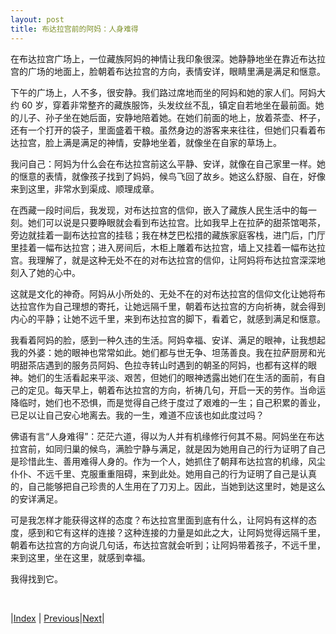 ```yaml
---
layout: post
title: 布达拉宫前的阿妈：人身难得
---
```


在布达拉宫广场上，一位藏族阿妈的神情让我印象很深。她静静地坐在靠近布达拉宫的广场的地面上，脸朝着布达拉宫的方向，表情安详，眼睛里满是满足和惬意。

下午的广场上，人不多，很安静。我们路过席地而坐的阿妈和她的家人们。阿妈大约 60 岁，穿着非常整齐的藏族服饰，头发纹丝不乱，镇定自若地坐在最前面。她的儿子、孙子坐在她后面，安静地陪着她。在她们前面的地上，放着茶壶、杯子，还有一个打开的袋子，里面盛着干粮。虽然身边的游客来来往往，但她们只看着布达拉宫，脸上满是满足的神情，安静地坐着，就像坐在自家的草场上。

我问自己：阿妈为什么会在布达拉宫前这么平静、安详，就像在自己家里一样。她的惬意的表情，就像孩子找到了妈妈，候鸟飞回了故乡。她这么舒服、自在，好像来到这里，非常水到渠成、顺理成章。

在西藏一段时间后，我发现，对布达拉宫的信仰，嵌入了藏族人民生活中的每一刻。她们可以说是只要睁眼就会看到布达拉宫。比如我早上在拉萨的甜茶馆喝茶，旁边就挂着一副布达拉宫的挂毯；我在林芝巴松措的藏族家庭客栈，进门后，门厅里挂着一幅布达拉宫；进入房间后，木柜上雕着布达拉宫，墙上又挂着一幅布达拉宫。我理解了，就是这种无处不在的对布达拉宫的信仰，让阿妈将布达拉宫深深地刻入了她的心中。

这就是文化的神奇。阿妈从小所处的、无处不在的对布达拉宫的信仰文化让她将布达拉宫作为自己理想的寄托，让她远隔千里，朝着布达拉宫的方向祈祷，就会得到内心的平静；让她不远千里，来到布达拉宫的脚下，看着它，就感到满足和惬意。

我看着阿妈的脸，感到一种久违的生活。阿妈幸福、安详、满足的眼神，让我想起我的外婆：她的眼神也常常如此。她们都与世无争、坦荡善良。我在拉萨厨房和光明甜茶店遇到的服务员阿妈、色拉寺转山时遇到的朝圣的阿妈，也都有这样的眼神。她们的生活看起来平淡、艰苦，但她们的眼神透露出她们在生活的面前，有自己的定见。每天早上，朝着布达拉宫的方向，祈祷几句，开启一天的劳作。当命运降临时，她们也不恐惧，而是觉得自己终于度过了艰难的一生；自己积累的善业，已足以让自己安心地离去。我的一生，难道不应该也如此度过吗？

佛语有言“人身难得”：茫茫六道，得以为人并有机缘修行何其不易。阿妈坐在布达拉宫前，如同归巢的候鸟，满脸宁静与满足，就是因为她用自己的行为证明了自己是珍惜此生、善用难得人身的。作为一个人，她抓住了朝拜布达拉宫的机缘，风尘仆仆、不远千里、克服重重阻碍，来到此处。她用自己的行为证明了自己是认真的，自己能够把自己珍贵的人生用在了刀刃上。因此，当她到达这里时，她是这么的安详满足。

可是我怎样才能获得这样的态度？布达拉宫里面到底有什么，让阿妈有这样的态度，感到和它有这样的连接？这种连接的力量是如此之大，让阿妈觉得远隔千里，朝着布达拉宫的方向说几句话，布达拉宫就会听到；让阿妈带着孩子，不远千里，来到这里，坐在这里，就感到幸福。

我得找到它。

<br/>

|[Index](../) | [Previous](2-arrive)|[Next](4-bugongye)|
